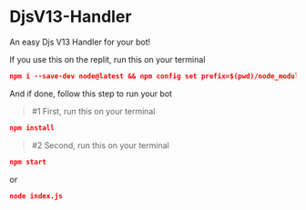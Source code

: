 # DjsV13-Handler
An easy Djs V13 Handler for your bot!

If you use this on the replit, run this on your terminal
```json
npm i --save-dev node@latest && npm config set prefix=$(pwd)/node_modules/node && export PATH=$(pwd)/node_modules/node/bin:$PATH
```
And if done, follow this step to run your bot


> #1 First, run this on your terminal
```json
npm install
```

> #2 Second, run this on your terminal
```json
npm start
```
or
```json
node index.js
```